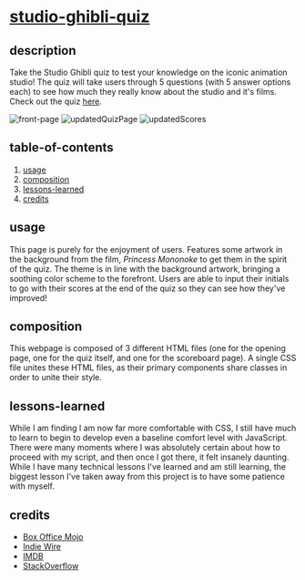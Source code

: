 # [studio-ghibli-quiz](https://lindslewis.github.io/studio-ghibli-quiz/)

## description

Take the Studio Ghibli quiz to test your knowledge on the iconic animation studio! The quiz will take users through 5 questions (with 5 answer options each) to see how much they really know about the studio and it's films.
Check out the quiz [here](https://lindslewis.github.io/studio-ghibli-quiz/).

![front-page](https://user-images.githubusercontent.com/104105172/176840248-83073af7-6f2d-4747-ac07-175db472765f.jpg)
![updatedQuizPage](https://user-images.githubusercontent.com/104105172/188289059-7aba7551-8062-4658-b28b-de787ca72377.jpg)
![updatedScores](https://user-images.githubusercontent.com/104105172/188289060-23c97753-9f72-476e-8674-fa921e13c7a8.jpg)


## table-of-contents

1. [usage](##usage)
2. [composition](##composition)
3. [lessons-learned](##lessons-learned)
4. [credits](##credits)

## usage

This page is purely for the enjoyment of users. Features some artwork in the background from the film, *Princess Mononoke* to get them in the spirit of the quiz. The theme is in line with the background artwork, bringing a soothing color scheme to the forefront. Users are able to input their initials to go with their scores at the end of the quiz so they can see how they've improved!

## composition

This webpage is composed of 3 different HTML files (one for the opening page, one for the quiz itself, and one for the scoreboard page). A single CSS file unites these HTML files, as their primary components share classes in order to unite their style.

## lessons-learned

While I am finding I am now far more comfortable with CSS, I still have much to learn to begin to develop even a baseline comfort level with JavaScript. There were many moments where I was absolutely certain about how to proceed with my script, and then once I got there, it felt insanely daunting. While I have many technical lessons I've learned and am still learning, the biggest lesson I've taken away from this project is to have some patience with myself. 

## credits

- [Box Office Mojo](https://www.boxofficemojo.com/title/tt0245429/)
- [Indie Wire](https://www.indiewire.com/2020/12/spirited-away-breaks-300-million-japan-box-office-1234604823/)
- [IMDB](https://www.imdb.com/list/ls033328579/)
- [StackOverflow](https://stackoverflow.com/questions/16562577/how-can-i-make-a-button-redirect-my-page-to-another-page)

